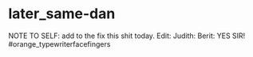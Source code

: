 # later_same-dan
NOTE TO SELF: add to the fix this shit today. Edit: Judith: Berit: YES SIR! #orange_typewriterfacefingers
